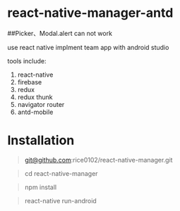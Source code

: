 # react-native-manager-antd

##Picker、Modal.alert can not work

use react native implment team app with android studio

tools include:

1. react-native
2. firebase
3. redux
4. redux thunk
5. navigator router
6. antd-mobile



# Installation

>git@github.com:rice0102/react-native-manager.git

>cd react-native-manager

>npm install

>react-native run-android


